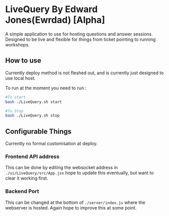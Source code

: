 # LiveQuery By Edward Jones(Ewrdad) [Alpha]

A simple application to use for hosting questions and answer sessions. Designed to be live and flexible for things from ticket pointing to running workshops.

## How to use

Currently deploy method is not fleshed out, and is currently just designed to use local host.

To run at the moment you need to run :

```bash
#To start
bash ./LiveQuery.sh start

#To Stop
bash ./LiveQuery.sh stop
```

## Configurable Things

Currently no formal customisation at deploy.

### Frontend API address

This can be done by editing the websocket address in `./ui/LiveQuery/src/App.jsx` hope to update this eventually, but want to clear it working first.

### Backend Port

This can be changed at the bottom of `./server/index.js` where the webserver is hosted. Again hope to improve this at some point.
